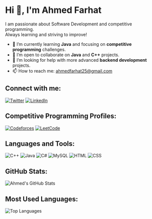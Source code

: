 # Hi 👋, I'm Ahmed Farhat
I am passionate about Software Development and competitive programming.  
Always learning and striving to improve!

- 🌱 I’m currently learning **Java** and focusing on **competitive programming** challenges.
- 👯 I’m open to collaborate on **Java** and **C++** projects.
- 🤔 I’m looking for help with more advanced **backend development** projects.
- 📫 How to reach me: ahmedfarhat25@gmail.com

## Connect with me:
[![Twitter](https://img.shields.io/twitter/follow/ahmed?style=social)](https://x.com/Ahmedd_farhat)
[![LinkedIn](https://img.shields.io/badge/-LinkedIn-blue?style=flat-square&logo=Linkedin&logoColor=white)](https://www.linkedin.com/in/ahmed-farhat-sayed-92a820253/)

## Competitive Programming Profiles:
[![Codeforces](https://img.shields.io/badge/Codeforces-555555?style=flat-square&logo=Codeforces&logoColor=white)](https://codeforces.com/profile/Ahmed-Farhat)
[![LeetCode](https://img.shields.io/badge/LeetCode-FFA116?style=flat-square&logo=LeetCode&logoColor=black)](https://leetcode.com/u/Ahmed_Farhat/)

## Languages and Tools:
![C++](https://img.shields.io/badge/C++-00599C?style=flat-square&logo=c%2B%2B&logoColor=white)
![Java](https://img.shields.io/badge/Java-ED8B00?style=flat-square&logo=java&logoColor=white)
![C#](https://img.shields.io/badge/C%23-239120?style=flat-square&logo=c-sharp&logoColor=white)
![MySQL](https://img.shields.io/badge/MySQL-4479A1?style=flat-square&logo=mysql&logoColor=white)
![HTML](https://img.shields.io/badge/HTML-E34F26?style=flat-square&logo=html5&logoColor=white)
![CSS](https://img.shields.io/badge/CSS-1572B6?style=flat-square&logo=css3&logoColor=white)

## GitHub Stats:
![Ahmed's GitHub Stats](https://github-readme-stats.vercel.app/api?username=ahmedfarhat25&show_icons=true&theme=radical)

## Most Used Languages:
![Top Languages](https://github-readme-stats.vercel.app/api/top-langs/?username=ahmedfarhat25&layout=compact&theme=radical)
